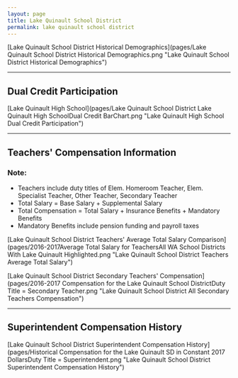 ```yaml
---
layout: page
title: Lake Quinault School District
permalink: lake quinault school district
---
```



[Lake Quinault School District Historical Demographics](pages/Lake Quinault School District Historical Demographics.png "Lake Quinault School District Historical Demographics")

___

## Dual Credit Participation

[Lake Quinault High School](pages/Lake Quinault School District Lake Quinault High SchoolDual Credit BarChart.png "Lake Quinault High School Dual Credit Participation")


___

## Teachers' Compensation Information
### Note:
- Teachers include duty titles of Elem. Homeroom Teacher, Elem. Specialist Teacher, Other Teacher, Secondary Teacher
- Total Salary = Base Salary + Supplemental Salary
- Total Compensation = Total Salary + Insurance Benefits + Mandatory Benefits
- Mandatory Benefits include pension funding and payroll taxes

[Lake Quinault School District Teachers' Average Total Salary Comparison](pages/2016-2017Average Total Salary for TeachersAll WA School Districts With Lake Quinault Highlighted.png "Lake Quinault School District Teachers Average Total Salary")

[Lake Quinault School District Secondary Teachers' Compensation](pages/2016-2017 Compensation for the Lake Quinault School DistrictDuty Title = Secondary Teacher.png "Lake Quinault School District All Secondary Teachers Compensation")


___

## Superintendent Compensation History

[Lake Quinault School District Superintendent Compensation History](pages/Historical Compensation for the Lake Quinault SD in Constant 2017 DollarsDuty Title = Superintendent.png "Lake Quinault School District Superintendent Compensation History")


